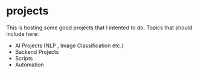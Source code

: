 # projects
This is hosting some good projects that I intented to do. Topics that should include here:

- AI Projects (NLP , Image Classification etc.)
- Backend Projects
- Scripts
- Automation
